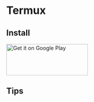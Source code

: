 # Termux
## Install
 <a href="https://play.google.com/store/apps/details?id=com.termux"><img alt="Get it on Google Play" src="https://termux.com/files/google-play-badge.png" width="215" height="83"/></a>
## Tips

